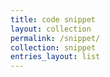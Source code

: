 ```yaml
---
title: code snippet
layout: collection
permalink: /snippet/
collection: snippet
entries_layout: list
---
```






